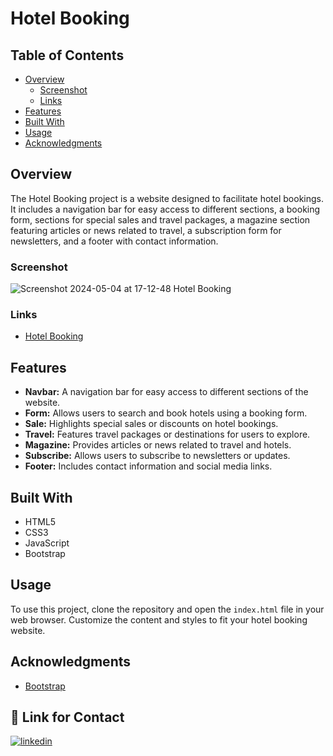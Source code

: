 # Hotel Booking

## Table of Contents

- [Overview](#overview)
  - [Screenshot](#screenshot)
  - [Links](#links)
- [Features](#features)
- [Built With](#built-with)
- [Usage](#usage)
- [Acknowledgments](#acknowledgments)

## Overview

The Hotel Booking project is a website designed to facilitate hotel bookings. It includes a navigation bar for easy access to different sections, a booking form, sections for special sales and travel packages, a magazine section featuring articles or news related to travel, a subscription form for newsletters, and a footer with contact information.

### Screenshot

![Screenshot 2024-05-04 at 17-12-48 Hotel Booking](https://github.com/manikandaraj-T-N/project-6-for-frontend/assets/93505267/2f1e5be0-8094-432f-ab0d-171bf0cb7fe4)

### Links

- [Hotel Booking](https://project-6-for-frontend.vercel.app/)
## Features

- **Navbar:** A navigation bar for easy access to different sections of the website.
- **Form:** Allows users to search and book hotels using a booking form.
- **Sale:** Highlights special sales or discounts on hotel bookings.
- **Travel:** Features travel packages or destinations for users to explore.
- **Magazine:** Provides articles or news related to travel and hotels.
- **Subscribe:** Allows users to subscribe to newsletters or updates.
- **Footer:** Includes contact information and social media links.

## Built With

- HTML5
- CSS3
- JavaScript
- Bootstrap 

## Usage

To use this project, clone the repository and open the `index.html` file in your web browser. Customize the content and styles to fit your hotel booking website.


## Acknowledgments

- [Bootstrap](https://getbootstrap.com/)

 ## 🔗 Link for Contact

[![linkedin](https://img.shields.io/badge/linkedin-0A66C2?style=for-the-badge&logo=linkedin&logoColor=white)](https://www.linkedin.com/in/manikandaraj-t-n-834189173/)

